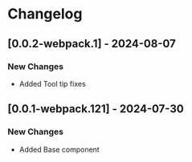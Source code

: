 # Changelog

## [0.0.2-webpack.1] - 2024-08-07
### New Changes
- Added Tool tip fixes

## [0.0.1-webpack.121] - 2024-07-30
### New Changes
- Added Base component